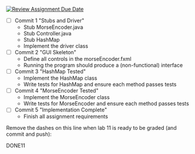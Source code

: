 [![Review Assignment Due Date](https://classroom.github.com/assets/deadline-readme-button-22041afd0340ce965d47ae6ef1cefeee28c7c493a6346c4f15d667ab976d596c.svg)](https://classroom.github.com/a/M8aMZjGM)
* [ ] Commit 1 "Stubs and Driver"
    - Stub MorseEncoder.java
    - Stub Controller.java
    - Stub HashMap
    - Implement the driver class
* [ ] Commit 2 "GUI Skeleton"
    - Define all controls in the morseEncoder.fxml
    - Running the program should produce a (non-functional) interface
* [ ] Commit 3 "HashMap Tested"
    - Implement the HashMap class
    - Write tests for HashMap and ensure each method passes tests
* [ ] Commit 4 "MorseEncoder Tested"
    - Implement the MorseEncoder class
    - Write tests for MorseEncoder and ensure each method passes tests
* [ ] Commit 5 "Implementation Complete"
    - Finish all assignment requirements

Remove the dashes on this line when lab 11 is ready to be graded (and commit and push): 

DONE11
